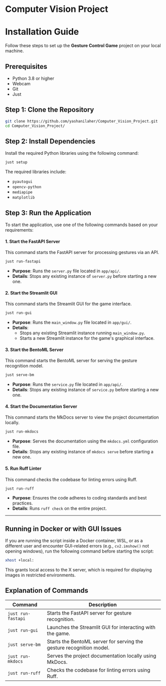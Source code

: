 # Computer Vision Project

# Installation Guide

Follow these steps to set up the **Gesture Control Game** project on your local machine.

## Prerequisites

- Python 3.8 or higher
- Webcam
- Git
- Just

## Step 1: Clone the Repository

```bash
git clone https://github.com/yashanilaher/Computer_Vision_Project.git
cd Computer_Vision_Project/
```

## Step 2: Install Dependencies

Install the required Python libraries using the following command:

```bash
just setup
```

The required libraries include:

- `pyautogui`
- `opencv-python`
- `mediapipe`
- `matplotlib`

## Step 3: Run the Application  
To start the application, use one of the following commands based on your requirements:

#### 1. Start the FastAPI Server  
This command starts the FastAPI server for processing gestures via an API.  
```bash
just run-fastapi
```
- **Purpose**: Runs the `server.py` file located in `app/api/`.
- **Details**: Stops any existing instance of `server.py` before starting a new one.

#### 2. Start the Streamlit GUI  
This command starts the Streamlit GUI for the game interface.  
```bash
just run-gui
```
- **Purpose**: Runs the `main_window.py` file located in `app/gui/`.
- **Details**:
  - Stops any existing Streamlit instance running `main_window.py`.
  - Starts a new Streamlit instance for the game's graphical interface.

#### 3. Start the BentoML Server  
This command starts the BentoML server for serving the gesture recognition model.  
```bash
just serve-bm
```
- **Purpose**: Runs the `service.py` file located in `app/api/`.
- **Details**: Stops any existing instance of `service.py` before starting a new one.

#### 4. Start the Documentation Server  
This command starts the MkDocs server to view the project documentation locally.  
```bash
just run-mkdocs
```
- **Purpose**: Serves the documentation using the `mkdocs.yml` configuration file.
- **Details**: Stops any existing instance of `mkdocs serve` before starting a new one.

#### 5. Run Ruff Linter  
This command checks the codebase for linting errors using Ruff.  
```bash
just run-ruff
```
- **Purpose**: Ensures the code adheres to coding standards and best practices.
- **Details**: Runs `ruff check` on the entire project.

---

## Running in Docker or with GUI Issues

If you are running the script inside a Docker container, WSL, or as a different user and encounter GUI-related errors (e.g., `cv2.imshow()` not opening windows), run the following command before starting the script:

```bash
xhost +local:
```

This grants local access to the X server, which is required for displaying images in restricted environments.



## Explanation of Commands  
| Command | Description |
|---------|-------------|
| `just run-fastapi` | Starts the FastAPI server for gesture recognition. |
| `just run-gui` | Launches the Streamlit GUI for interacting with the game. |
| `just serve-bm` | Starts the BentoML server for serving the gesture recognition model. |
| `just run-mkdocs` | Serves the project documentation locally using MkDocs. |
| `just run-ruff` | Checks the codebase for linting errors using Ruff. |
